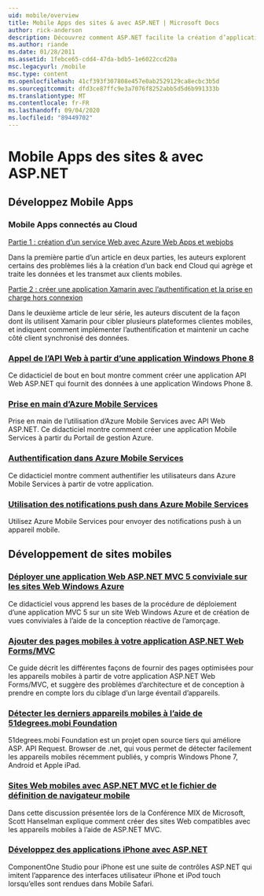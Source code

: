 ```yaml
---
uid: mobile/overview
title: Mobile Apps des sites & avec ASP.NET | Microsoft Docs
author: rick-anderson
description: Découvrez comment ASP.NET facilite la création d’applications Web mobiles
ms.author: riande
ms.date: 01/28/2011
ms.assetid: 1febce65-cdd4-47da-bdb5-1e6022ccd20a
msc.legacyurl: /mobile
msc.type: content
ms.openlocfilehash: 41cf393f307808e457e0ab2529129ca8ecbc3b5d
ms.sourcegitcommit: dfd3ce87ffc9e3a7076f8252abb5d5d6b991333b
ms.translationtype: MT
ms.contentlocale: fr-FR
ms.lasthandoff: 09/04/2020
ms.locfileid: "89449702"
---
```

# <a name="mobile-apps--sites-with-aspnet"></a>Mobile Apps des sites & avec ASP.NET

## <a name="develop-mobile-apps"></a>Développez Mobile Apps

### <a name="cloud-connected-mobile-apps"></a>Mobile Apps connectés au Cloud

[Partie 1 : création d’un service Web avec Azure Web Apps et webjobs](https://msdn.microsoft.com/magazine/mt185572)

Dans la première partie d’un article en deux parties, les auteurs explorent certains des problèmes liés à la création d’un back end Cloud qui agrège et traite les données et les transmet aux clients mobiles.

[Partie 2 : créer une application Xamarin avec l’authentification et la prise en charge hors connexion](https://msdn.microsoft.com/magazine/mt422581.aspx)

Dans le deuxième article de leur série, les auteurs discutent de la façon dont ils utilisent Xamarin pour cibler plusieurs plateformes clientes mobiles, et indiquent comment implémenter l’authentification et maintenir un cache côté client synchronisé des données.

### <a name="calling-web-api-from-a-windows-phone-8-application"></a>[Appel de l’API Web à partir d’une application Windows Phone 8](../web-api/overview/mobile-clients/calling-web-api-from-a-windows-phone-8-application.md)

Ce didacticiel de bout en bout montre comment créer une application API Web ASP.NET qui fournit des données à une application Windows Phone 8.

### <a name="get-started-with-azure-mobile-services"></a>[Prise en main d’Azure Mobile Services](https://azure.microsoft.com/documentation/articles/mobile-services-dotnet-backend-windows-store-dotnet-get-started?WT.mc_id=zumo_aspnet)

Prise en main de l’utilisation d’Azure Mobile Services avec API Web ASP.NET. Ce didacticiel montre comment créer une application Mobile Services à partir du Portail de gestion Azure.

### <a name="authentication-in-azure-mobile-services"></a>[Authentification dans Azure Mobile Services](https://azure.microsoft.com/documentation/articles/mobile-services-dotnet-backend-windows-store-dotnet-get-started-users/?WT.mc_id=zumo_aspnet)

Ce didacticiel montre comment authentifier les utilisateurs dans Azure Mobile Services à partir de votre application.

### <a name="using-push-notifications-in-azure-mobile-services"></a>[Utilisation des notifications push dans Azure Mobile Services](https://azure.microsoft.com/documentation/articles/mobile-services-dotnet-backend-windows-store-dotnet-get-started-push/?WT.mc_id=zumo_aspnet)

Utilisez Azure Mobile Services pour envoyer des notifications push à un appareil mobile.

## <a name="develop-mobile-sites"></a>Développement de sites mobiles

### <a name="deploy-an-mobile-friendly-aspnet-mvc-5-web-application-on-windows-azure-web-sites"></a>[Déployer une application Web ASP.NET MVC 5 conviviale sur les sites Web Windows Azure](https://docs.microsoft.com/azure/app-service-web/web-sites-dotnet-deploy-aspnet-mvc-mobile-app)

Ce didacticiel vous apprend les bases de la procédure de déploiement d’une application MVC 5 sur un site Web Windows Azure et de création de vues conviviales à l’aide de la conception réactive de l’amorçage.

### <a name="add-mobile-pages-to-your-aspnet-web-forms--mvc-application"></a>[Ajouter des pages mobiles à votre application ASP.NET Web Forms/MVC](../whitepapers/add-mobile-pages-to-your-aspnet-web-forms-mvc-application.md)

Ce guide décrit les différentes façons de fournir des pages optimisées pour les appareils mobiles à partir de votre application ASP.NET Web Forms/MVC, et suggère des problèmes d’architecture et de conception à prendre en compte lors du ciblage d’un large éventail d’appareils.

### <a name="detect-the-latest-mobile-devices-using-51degreesmobi-foundation"></a>[Détecter les derniers appareils mobiles à l’aide de 51degrees.mobi Foundation](https://github.com/51Degrees/dotNET-Device-Detection)

51degrees.mobi Foundation est un projet open source tiers qui améliore ASP. API Request. Browser de .net, qui vous permet de détecter facilement les appareils mobiles récemment publiés, y compris Windows Phone 7, Android et Apple iPad.

### <a name="mobile-web-sites-with-aspnet-mvc-and-the-mobile-browser-definition-file"></a>[Sites Web mobiles avec ASP.NET MVC et le fichier de définition de navigateur mobile](http://www.hanselman.com/blog/MixMobileWebSitesWithASPNETMVCAndTheMobileBrowserDefinitionFile.aspx)

Dans cette discussion présentée lors de la Conférence MIX de Microsoft, Scott Hanselman explique comment créer des sites Web compatibles avec les appareils mobiles à l’aide de ASP.NET MVC.

### <a name="develop-iphone-applications-with-aspnet"></a>[Développez des applications iPhone avec ASP.NET](https://www.componentsource.com/product/componentone-studio-for-iphone)

ComponentOne Studio pour iPhone est une suite de contrôles ASP.NET qui imitent l’apparence des interfaces utilisateur iPhone et iPod touch lorsqu’elles sont rendues dans Mobile Safari.
